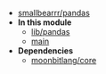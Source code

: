- [smallbearrr/pandas](smallbearrr/pandas/)
- **In this module**
  - [lib/pandas](smallbearrr/pandas/lib/pandas/members)
  - [main](smallbearrr/pandas/main/members)
- **Dependencies**
  - [moonbitlang/core](moonbitlang/core/)